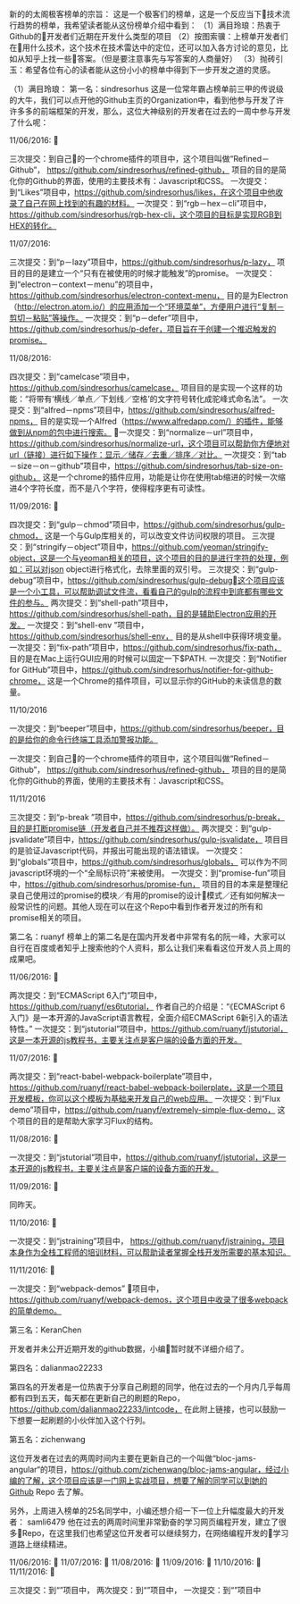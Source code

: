 新的的太阁极客榜单的宗旨：
这是一个极客们的榜单，这是一个反应当下技术流行趋势的榜单，我希望读者能从这份榜单介绍中看到：
（1）满目玲琅：热衷于Github的开发者们近期在开发什么类型的项目
（2）按图索骥：上榜单开发者们在用什么技术，这个技术在技术雷达中的定位，还可以加入各方讨论的意见，比如从知乎上找一些答案。（但是要注意事先与写答案的人商量好）
（3）抛砖引玉：希望各位有心的读者能从这份小小的榜单中得到下一步开发之道的灵感。

（1）满目玲琅：
第一名：sindresorhus
这是一位常年霸占榜单前三甲的传说级的大牛，我们可以点开他的Github主页的Organization中，看到他参与开发了许许多多的前端框架的开发，那么，这位大神级别的开发者在过去的一周中参与开发了什么呢：

11/06/2016: 

三次提交：到自己的一个chrome插件的项目中，这个项目叫做“Refined－Github”， https://github.com/sindresorhus/refined-github， 项目的目的是简化你的Github的界面，使用的主要技术有：Javascript和CSS。
一次提交：到“Likes”项目中，https://github.com/sindresorhus/likes，在这个项目中他收录了自己在网上找到的有趣的材料。
一次提交：到“rgb－hex－cli”项目中，https://github.com/sindresorhus/rgb-hex-cli，这个项目的目标是实现RGB到HEX的转化。

11/07/2016:

三次提交：到“p－lazy”项目中，https://github.com/sindresorhus/p-lazy，
项目的目的是建立一个“只有在被使用的时候才能触发”的promise。
一次提交：到“electron－context－menu”的项目中，https://github.com/sindresorhus/electron-context-menu， 目的是为Electron（http://electron.atom.io/）的应用添加一个“环境菜单”，方便用户进行“复制－剪切－粘贴”等操作。
一次提交：到“p－defer”项目中，https://github.com/sindresorhus/p-defer，项目旨在于创建一个推迟触发的promise。

11/08/2016:

四次提交：到“camelcase”项目中，https://github.com/sindresorhus/camelcase， 项目目的是实现一个这样的功能：“将带有‘横线／单点／下划线／空格’的文字符号转化成驼峰式命名法”。
一次提交：到“alfred－npms”项目中，https://github.com/sindresorhus/alfred-npms， 目的是实现一个Alfred（https://www.alfredapp.com/）的插件，能够做到从npm的包中进行搜索。
一次提交：到“normalize－url”项目中，https://github.com/sindresorhus/normalize-url，这个项目可以帮助你方便地对url（链接）进行如下操作：显示／储存／去重／排序／对比。
一次提交：到“tab－size－on－github”项目中，https://github.com/sindresorhus/tab-size-on-github， 这是一个chrome的插件应用，功能是让你在使用tab缩进的时候一次缩进4个字符长度，而不是八个字符，使得程序更有可读性。

11/09/2016: 

四次提交：到“gulp－chmod”项目中，https://github.com/sindresorhus/gulp-chmod， 这是一个与Gulp库相关的，可以改变文件访问权限的项目。
三次提交：到“stringify－object”项目中，https://github.com/yeoman/stringify-object，这是一个与yeoman相关的项目，这个项目的目的是进行字符的处理，例如：可以对json object进行格式化，去除里面的双引号。
三次提交：到“gulp-debug”项目中，https://github.com/sindresorhus/gulp-debug这个项目应该是一个小工具，可以帮助调试文件流，看看自己的gulp的流程中到底都有哪些文件的参与。
两次提交：到“shell-path”项目中，https://github.com/sindresorhus/shell-path，目的是辅助Electron应用的开发。
一次提交：到“shell-env ”项目中，https://github.com/sindresorhus/shell-env， 目的是从shell中获得环境变量。
一次提交：到“fix-path”项目中，https://github.com/sindresorhus/fix-path， 目的是在Mac上运行GUI应用的时候可以固定一下$PATH.
一次提交：到“Notifier for GitHub”项目中，https://github.com/sindresorhus/notifier-for-github-chrome， 这是一个Chrome的插件项目，可以显示你的GitHub的未读信息的数量。

11/10/2016

一次提交：到“beeper”项目中，https://github.com/sindresorhus/beeper，目的是给你的命令行终端工具添加警报功能。

一次提交：到自己的一个chrome插件的项目中，这个项目叫做“Refined－Github”， https://github.com/sindresorhus/refined-github， 项目的目的是简化你的Github的界面，使用的主要技术有：Javascript和CSS。

11/11/2016

三次提交：到“p-break ”项目中，https://github.com/sindresorhus/p-break，目的是打断promise链（开发者自己并不推荐这样做）。
两次提交：到“gulp-jsvalidate”项目中，https://github.com/sindresorhus/gulp-jsvalidate， 项目目的是验证Javascript代码，并报出可能出现的语法错误。
一次提交：到“globals”项目中，https://github.com/sindresorhus/globals， 可以作为不同javascript环境的一个“全局标识符”来被使用。
一次提交：到“promise-fun”项目中，https://github.com/sindresorhus/promise-fun，
项目的目的本来是整理纪录自己使用过的promise的模块／有用的promise的设计模式／还有如何解决一般常识性的问题。其他人现在可以在这个Repo中看到作者开发过的所有和promise相关的项目。

第二名：ruanyf
榜单上的第二名是在国内开发者中非常有名的阮一峰，大家可以自行在百度或者知乎上搜索他的个人资料，那么让我们来看看这位开发人员上周的成果吧。

11/06/2016: 

两次提交：到“ECMAScript 6入门”项目中，https://github.com/ruanyf/es6tutorial， 作者自己的介绍是：“《ECMAScript 6入门》是一本开源的JavaScript语言教程，全面介绍ECMAScript 6新引入的语法特性。”
一次提交：到“jstutorial”项目中，https://github.com/ruanyf/jstutorial，这是一本开源的js教程书，主要关注点是客户端的设备方面的开发。

11/07/2016: 

两次提交：到“react-babel-webpack-boilerplate”项目中，https://github.com/ruanyf/react-babel-webpack-boilerplate，这是一个项目开发模板，你可以这个模板为基础来开发自己的web应用。
一次提交：到“Flux demo”项目中，https://github.com/ruanyf/extremely-simple-flux-demo， 这个项目的目的是帮助大家学习Flux的结构。

11/08/2016: 

一次提交：到“jstutorial”项目中，https://github.com/ruanyf/jstutorial，这是一本开源的js教程书，主要关注点是客户端的设备方面的开发。


11/09/2016: 

同昨天。

11/10/2016: 

一次提交：到“jstraining”项目中， https://github.com/ruanyf/jstraining，项目本身作为全栈工程师的培训材料，可以帮助读者掌握全栈开发所需要的基本知识。

11/11/2016: 

一次提交：到“webpack-demos” 项目中，https://github.com/ruanyf/webpack-demos，这个项目中收录了很多webpack的简单demo。


第三名：KeranChen

开发者并未公开近期开发的github数据，小编暂时就不详细介绍了。

第四名：dalianmao22233

第四名的开发者是一位热衷于分享自己刷题的同学，他在过去的一个月内几乎每周都有四到五天，每天都在更新自己的刷题的Repo，https://github.com/dalianmao22233/lintcode， 在此附上链接，也可以鼓励一下想要一起刷题的小伙伴加入这个行列。

第五名：zichenwang

这位开发者在过去的两周时间内主要在更新自己的一个叫做“bloc-jams-angular“的项目，https://github.com/zichenwang/bloc-jams-angular，经过小编的了解，这个项目应该是一门网上实战项目，想要了解的同学可以到她的Github Repo 去了解。

另外，上周进入榜单的25名同学中，小编还想介绍一下一位上升幅度最大的开发者：
samli6479
他在过去的两周时间里非常勤奋的学习网页编程开发，建立了很多Repo，在这里我们也希望这位开发者可以继续努力，在网络编程开发的学习道路上继续精进。








11/06/2016: 
11/07/2016: 
11/08/2016: 
11/09/2016: 
11/10/2016: 
11/11/2016: 

三次提交：到“”项目中，
两次提交：到“”项目中，
一次提交：到“”项目中
